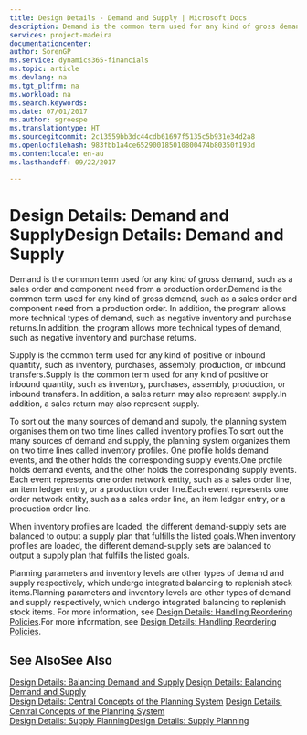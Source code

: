 ```yaml
---
title: Design Details - Demand and Supply | Microsoft Docs
description: Demand is the common term used for any kind of gross demand, such as a sales order and component need from a production order. In addition, the program allows more technical types of demand, such as negative inventory and purchase returns.
services: project-madeira
documentationcenter: 
author: SorenGP
ms.service: dynamics365-financials
ms.topic: article
ms.devlang: na
ms.tgt_pltfrm: na
ms.workload: na
ms.search.keywords: 
ms.date: 07/01/2017
ms.author: sgroespe
ms.translationtype: HT
ms.sourcegitcommit: 2c13559bb3dc44cdb61697f5135c5b931e34d2a8
ms.openlocfilehash: 983fbb1a4ce652900185010800474b80350f193d
ms.contentlocale: en-au
ms.lasthandoff: 09/22/2017

---
```

# <a name="design-details-demand-and-supply"></a><span data-ttu-id="97ac1-104">Design Details: Demand and Supply</span><span class="sxs-lookup"><span data-stu-id="97ac1-104">Design Details: Demand and Supply</span></span>
<span data-ttu-id="97ac1-105">Demand is the common term used for any kind of gross demand, such as a sales order and component need from a production order.</span><span class="sxs-lookup"><span data-stu-id="97ac1-105">Demand is the common term used for any kind of gross demand, such as a sales order and component need from a production order.</span></span> <span data-ttu-id="97ac1-106">In addition, the program allows more technical types of demand, such as negative inventory and purchase returns.</span><span class="sxs-lookup"><span data-stu-id="97ac1-106">In addition, the program allows more technical types of demand, such as negative inventory and purchase returns.</span></span>  
  
 <span data-ttu-id="97ac1-107">Supply is the common term used for any kind of positive or inbound quantity, such as inventory, purchases, assembly, production, or inbound transfers.</span><span class="sxs-lookup"><span data-stu-id="97ac1-107">Supply is the common term used for any kind of positive or inbound quantity, such as inventory, purchases, assembly, production, or inbound transfers.</span></span> <span data-ttu-id="97ac1-108">In addition, a sales return may also represent supply.</span><span class="sxs-lookup"><span data-stu-id="97ac1-108">In addition, a sales return may also represent supply.</span></span>  
  
 <span data-ttu-id="97ac1-109">To sort out the many sources of demand and supply, the planning system organises them on two time lines called inventory profiles.</span><span class="sxs-lookup"><span data-stu-id="97ac1-109">To sort out the many sources of demand and supply, the planning system organizes them on two time lines called inventory profiles.</span></span> <span data-ttu-id="97ac1-110">One profile holds demand events, and the other holds the corresponding supply events.</span><span class="sxs-lookup"><span data-stu-id="97ac1-110">One profile holds demand events, and the other holds the corresponding supply events.</span></span> <span data-ttu-id="97ac1-111">Each event represents one order network entity, such as a sales order line, an item ledger entry, or a production order line.</span><span class="sxs-lookup"><span data-stu-id="97ac1-111">Each event represents one order network entity, such as a sales order line, an item ledger entry, or a production order line.</span></span>  
  
 <span data-ttu-id="97ac1-112">When inventory profiles are loaded, the different demand-supply sets are balanced to output a supply plan that fulfills the listed goals.</span><span class="sxs-lookup"><span data-stu-id="97ac1-112">When inventory profiles are loaded, the different demand-supply sets are balanced to output a supply plan that fulfills the listed goals.</span></span>  
  
 <span data-ttu-id="97ac1-113">Planning parameters and inventory levels are other types of demand and supply respectively, which undergo integrated balancing to replenish stock items.</span><span class="sxs-lookup"><span data-stu-id="97ac1-113">Planning parameters and inventory levels are other types of demand and supply respectively, which undergo integrated balancing to replenish stock items.</span></span> <span data-ttu-id="97ac1-114">For more information, see [Design Details: Handling Reordering Policies](design-details-handling-reordering-policies.md).</span><span class="sxs-lookup"><span data-stu-id="97ac1-114">For more information, see [Design Details: Handling Reordering Policies](design-details-handling-reordering-policies.md).</span></span>  
  
## <a name="see-also"></a><span data-ttu-id="97ac1-115">See Also</span><span class="sxs-lookup"><span data-stu-id="97ac1-115">See Also</span></span>  
 <span data-ttu-id="97ac1-116">[Design Details: Balancing Demand and Supply](design-details-balancing-demand-and-supply.md) </span><span class="sxs-lookup"><span data-stu-id="97ac1-116">[Design Details: Balancing Demand and Supply](design-details-balancing-demand-and-supply.md) </span></span>  
 <span data-ttu-id="97ac1-117">[Design Details: Central Concepts of the Planning System](design-details-central-concepts-of-the-planning-system.md) </span><span class="sxs-lookup"><span data-stu-id="97ac1-117">[Design Details: Central Concepts of the Planning System](design-details-central-concepts-of-the-planning-system.md) </span></span>  
 [<span data-ttu-id="97ac1-118">Design Details: Supply Planning</span><span class="sxs-lookup"><span data-stu-id="97ac1-118">Design Details: Supply Planning</span></span>](design-details-supply-planning.md)
